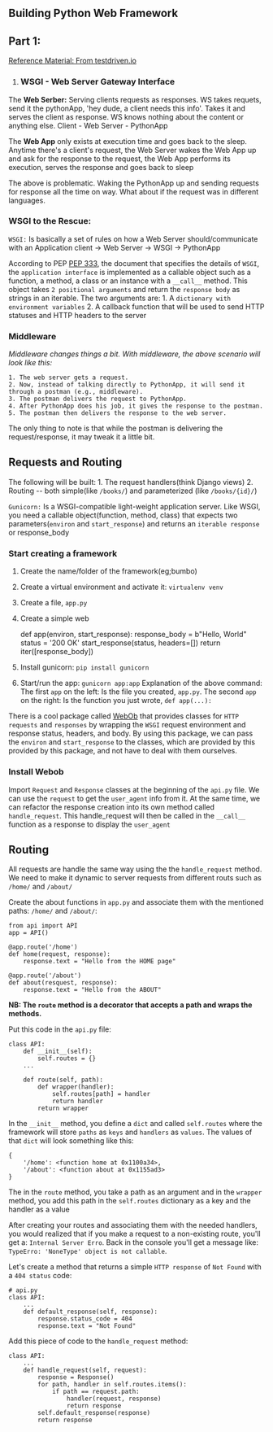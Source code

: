 

## Building Python Web Framework
## Part 1:
[Reference Material: From testdriven.io](https://testdriven.io/payments/python-web-framework/)

1. ### WSGI - Web Server Gateway Interface
The **Web Serber:**
Serving clients requests as responses. WS takes requets, send it the pythonApp, 'hey dude, a client needs this info'. Takes it and serves the client as response. WS knows nothing about the content or anything else.
    Client - Web Server - PythonApp

The **Web App** only exists at execution time and goes back to the sleep. Anytime there's a client's request, the Web Server wakes the Web App up and ask for the response to the request, the Web App performs its execution, serves the response and goes back to sleep

The above is problematic. Waking the PythonApp up and sending requests for response all the time on way. What about if the request was in different languages.

### WSGI to the Rescue:
`WSGI:` Is basically a set of rules on how a Web Server should/communicate with an Application
    client -> Web Server -> WSGI -> PythonApp

According to PEP [PEP 333](https://www.python.org/dev/peps/pep-0333/#the-application-framework-side), the document that specifies the details of `WSGI`, the `application interface` is implemented as a callable object such as a function, a method, a class or an instance with a `__call__` method. This object takes `2 positional arguments` and return the `response body` as strings in an iterable. The two arguments are:
    1. A `dictionary with environment variables` 
    2. A callback function that will be used to send HTTP statuses and HTTP headers to the server

### Middleware
*Middleware changes things a bit. With middleware, the above scenario will look like this:*

    1. The web server gets a request.
    2. Now, instead of talking directly to PythonApp, it will send it through a postman (e.g., middleware).
    3. The postman delivers the request to PythonApp.
    4. After PythonApp does his job, it gives the response to the postman.
    5. The postman then delivers the response to the web server.

The only thing to note is that while the postman is delivering the request/response, it may tweak it a little bit.

## Requests and Routing
The following will be built:
    1. The request handlers(think Django views)
    2. Routing -- both simple(like `/books/`) and parameterized (like `/books/{id}/`)

`Gunicorn:` Is a WSGI-compatible light-weight application server. Like WSGI, you need a callable object(function, method, class) that expects two parameters(`environ` and `start_response`) and returns an `iterable response` or response_body

### Start creating a framework
1. Create the name/folder of the framework(eg;bumbo)
2. Create a virtual environment and activate it: `virtualenv venv`
3. Create a file, `app.py`
4. Create a simple web

    def app(environ, start_response):
        response_body = b"Hello, World"
        status = '200 OK'
        start_response(status, headers=[])
        return iter([response_body])

5. Install gunicorn: `pip install gunicorn`
6. Start/run the app: `gunicorn app:app`
    Explanation of the above command:
    The first `app` on the left: Is the file you created, `app.py`.
    The second `app` on the right: Is the function you just wrote, `def app(...):`

There is a cool package called [WebOb](https://pypi.org/project/WebOb/) that provides classes for `HTTP` `requests` and `responses` by wrapping the `WSGI` request environment and response status, headers, and body. By using this package, we can pass the `environ` and `start_response` to the classes, which are provided by this provided by this package, and not have to deal with them ourselves. 

### Install Webob
Import `Request` and `Response` classes at the beginning of the `api.py` file.
We can use the `request` to get the `user_agent` info from it. At the same time, we can refactor the response creation into its own method called `handle_request`. This handle_request will then be called in the `__call__` function as a response to display the `user_agent`


## Routing
All requests are handle the same way using the the `handle_request` method. We need to make it dynamic to server requests from different routs such as `/home/` and `/about/`

Create the about functions in `app.py` and associate them with the mentioned paths: `/home/` and `/about/`:

    from api import API
    app = API()

    @app.route('/home')
    def home(request, response):
        response.text = "Hello from the HOME page"

    @app.route('/about')
    def about(resquest, response):
        response.text = "Hello from the ABOUT"

**NB: The `route` method is a decorator that accepts a path and wraps the methods.**

Put this code in the `api.py` file:

    class API:
        def __init__(self):
            self.routes = {}
        ...

        def route(self, path):
            def wrapper(handler):
                self.routes[path] = handler
                return handler
            return wrapper

In the `__init__` method, you define a `dict` and called `self.routes` where the framework will store `paths` as `keys` and `handlers` as `values`. The values of that `dict` will look something like this:

    {
        '/home': <function home at 0x1100a34>,
        '/about': <function about at 0x1155ad3>
    }

The in the  `route` method, you take a path as an argument and in the `wrapper` method, you add this path in the `self.routes` dictionary as a key and the handler as a value

After creating your routes and associating them with the needed handlers, you would realized that if you make a request to a non-existing route, you'll get a: `Internal Server Erro`. Back in the console you'll get a message like: `TypeErro: 'NoneType' object is not callable`.

Let's create a method that returns a simple `HTTP response` of `Not Found` with a `404 status` code:

    # api.py
    class API:
        ...
        def default_response(self, response):
            response.status_code = 404
            response.text = "Not Found"

Add this piece of code to the `handle_request` method:

    class API:
        ...
        def handle_request(self, request):
            response = Response()
            for path, handler in self.routes.items():
                if path == request.path:
                    handler(request, response)
                    return response
            self.default_response(response)
            return response 